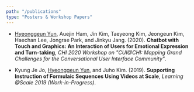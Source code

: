```yaml
---
path: "/publications"
type: "Posters & Workshop Papers"
---
```


- <u>Hyeonggeun Yun</u>, Auejin Ham, Jin Kim, Taeyeong Kim, Jeongeun Kim, Haechan Lee, Jongrae Park, and Jinkyu Jang. (2020). **Chatbot with Touch and Graphics: An Interaction of Users for Emotional Expression and Turn-taking**, *CHI 2020 Workshop on "CUI@CHI: Mapping Grand Challenges for the Conversational User Interface Community"*.

- Kyung Je Jo, <u>Hyeonggeun Yun</u>, and Juho Kim. (2019). **Supporting Instruction of Formulaic Sequences Using Videos at Scale**, *Learning @Scale 2019 (Work-in-Progress)*.